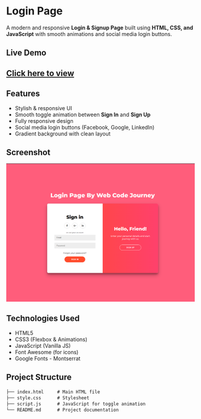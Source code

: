 # Login Page  

A modern and responsive **Login & Signup Page** built using **HTML, CSS, and JavaScript** with smooth animations and social media login buttons.  

## Live Demo  
 
## [Click here to view](https://himanshugupta278.github.io/Login-page/)

## Features  

- Stylish & responsive UI  
- Smooth toggle animation between **Sign In** and **Sign Up**  
- Fully responsive design  
- Social media login buttons (Facebook, Google, LinkedIn)  
- Gradient background with clean layout  

## Screenshot  

![App Screenshot](Image/Screenshot.png)

## Technologies Used  

- HTML5  
- CSS3 (Flexbox & Animations)  
- JavaScript (Vanilla JS)  
- Font Awesome (for icons)  
- Google Fonts - Montserrat  

## Project Structure  

```
├── index.html     # Main HTML file
├── style.css      # Stylesheet
├── script.js      # JavaScript for toggle animation
└── README.md      # Project documentation
```